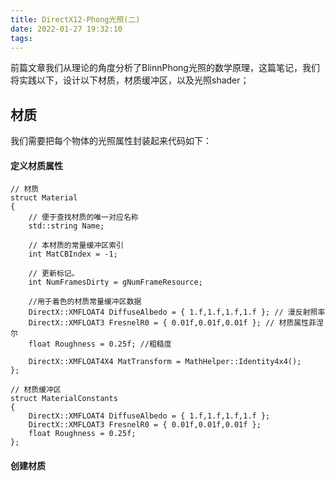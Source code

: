 ```yaml
---
title: DirectX12-Phong光照(二)
date: 2022-01-27 19:32:10
tags:
---
```


前篇文章我们从理论的角度分析了BlinnPhong光照的数学原理，这篇笔记，我们将实践以下，设计以下材质，材质缓冲区，以及光照shader；
## 材质
我们需要把每个物体的光照属性封装起来代码如下：
#### 定义材质属性
```
// 材质
struct Material
{
	// 便于查找材质的唯一对应名称
	std::string Name;

	// 本材质的常量缓冲区索引
	int MatCBIndex = -1;

	// 更新标记。
	int NumFramesDirty = gNumFrameResource;

	//用于着色的材质常量缓冲区数据
	DirectX::XMFLOAT4 DiffuseAlbedo = { 1.f,1.f,1.f,1.f }; // 漫反射照率
	DirectX::XMFLOAT3 FresnelR0 = { 0.01f,0.01f,0.01f }; // 材质属性菲涅尔
	float Roughness = 0.25f; //粗糙度

	DirectX::XMFLOAT4X4 MatTransform = MathHelper::Identity4x4();
};

// 材质缓冲区
struct MaterialConstants
{
	DirectX::XMFLOAT4 DiffuseAlbedo = { 1.f,1.f,1.f,1.f };
	DirectX::XMFLOAT3 FresnelR0 = { 0.01f,0.01f,0.01f };
	float Roughness = 0.25f;
};

```
#### 创建材质
```
```